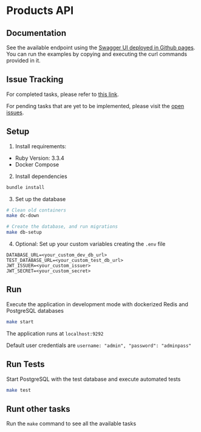 # Products API

## Documentation

See the available endpoint using the [Swagger UI deployed in Github pages](https://leobz.github.io/products_api/doc/). You can run the examples by copying and executing the curl commands provided in it.

## Issue Tracking

For completed tasks, please refer to [this link](https://github.com/leobz/products_api/issues?q=is%3Aissue+is%3Aclosed).

For pending tasks that are yet to be implemented, please visit the [open issues](https://github.com/leobz/products_api/issues?q=is%3Aopen+is%3Aissue).

## Setup

1. Install requirements:

- Ruby Version: 3.3.4
- Docker Compose

2. Install dependencies

```bash
bundle install
```

3. Set up the database

```bash
# Clean old containers
make dc-down

# Create the database, and run migrations
make db-setup
```

4. Optional: Set up your custom variables creating the `.env` file

```
DATABASE_URL=<your_custom_dev_db_url>
TEST_DATABASE_URL=<your_custom_test_db_url>
JWT_ISSUER=<your_custom_issuer>
JWT_SECRET=<your_custom_secret>
```

## Run

Execute the application in development mode with dockerized Redis and PostgreSQL databases

```bash
make start
```

The application runs at `localhost:9292`

Default user credentials are `username: "admin", "password": "adminpass"`

## Run Tests

Start PostgreSQL with the test database and execute automated tests

```bash
make test
```

## Runt other tasks

Run the `make` command to see all the available tasks
